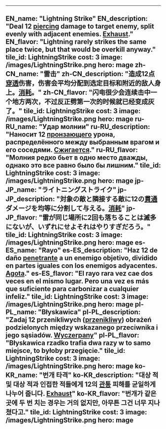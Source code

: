---

EN_name: "Lightning Strike"
EN_description: "Deal 12 <u>piercing</u> damage to target enemy, split evenly with adjacent enemies.  <u>Exhaust</u>."
EN_flavor: "Lightning rarely strikes the same place twice, but that would be overkill anyway."
tile_id: LightningStrike
cost: 3
image: /images/LightningStrike.png
hero: mage
zh-CN_name: "雷击"
zh-CN_description: "造成12点<u>穿透</u>伤害，伤害会平均分配到选定目标和附近的敌人身上。<u>消耗</u>。"
zh-CN_flavor: "闪电很少会连续击中一个地方两次，不过反正劈第一次的时候就已经变成灰了。"
tile_id: LightningStrike
cost: 3
image: /images/LightningStrike.png
hero: mage
ru-RU_name: "Удар молнии"
ru-RU_description: "Наносит 12 <u>пронзающего</u> урона, распределённого между выбранным врагом и его соседями. <u>Сжигается</u>."
ru-RU_flavor: "Молния редко бьет в одно место дважды, однако это все равно было бы лишним."
tile_id: LightningStrike
cost: 3
image: /images/LightningStrike.png
hero: mage
jp-JP_name: "ライトニングストライク"
jp-JP_description: "対象の敵と隣接する敵に12の<u>貫通</u>ダメージを均等に分割して与える。<u>消耗</u>"
jp-JP_flavor: "雷が同じ場所に2回も落ちることは滅多にないが、いずれにせよそれはやりすぎだろう。"
tile_id: LightningStrike
cost: 3
image: /images/LightningStrike.png
hero: mage
es-ES_name: "Rayo"
es-ES_description: "Haz 12 de daño <u>penetrante</u> a un enemigo objetivo, dividido en partes iguales con los enemigos adyacentes. <u>Agota</u>."
es-ES_flavor: "El rayo rara vez cae dos veces en el mismo lugar. Pero una vez es más que suficiente para carbonizar a cualquier infeliz."
tile_id: LightningStrike
cost: 3
image: /images/LightningStrike.png
hero: mage
pl-PL_name: "Błyskawica"
pl-PL_description: "Zadaj 12 przenikliwych (<u>przenikliwy</u>) obrażeń podzielonych między wskazanego przeciwnika i jego sąsiadów. <u>Wyczerpany</u>"
pl-PL_flavor: "Błyskawica rzadko trafia dwa razy w to samo miejsce, to byłoby przegięcie."
tile_id: LightningStrike
cost: 3
image: /images/LightningStrike.png
hero: mage
ko-KR_name: "번개 타격"
ko-KR_description: "대상 적 및 대상 적과 인접한 적들에게 12의 <u>관통</u> 피해를 균일하게 나누어 줍니다. <u>Exhaust</u>"
ko-KR_flavor: "번개가 같은 곳에 두 번 치는 경우는 거의 없지만, 아무튼 그건 너무 지나쳤다고."
tile_id: LightningStrike
cost: 3
image: /images/LightningStrike.png
hero: mage
---
